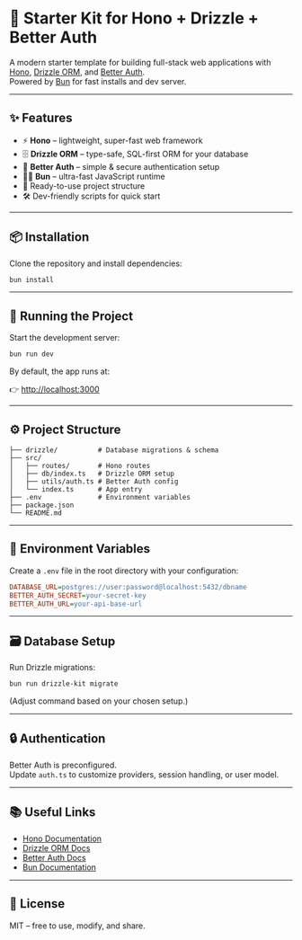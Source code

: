# 🚀 Starter Kit for Hono + Drizzle + Better Auth

A modern starter template for building full-stack web applications with [Hono](https://hono.dev/), [Drizzle ORM](https://orm.drizzle.team/), and [Better Auth](https://better-auth.com/).  
Powered by [Bun](https://bun.sh/) for fast installs and dev server.  

---

## ✨ Features

- ⚡ **Hono** – lightweight, super-fast web framework
- 🗄 **Drizzle ORM** – type-safe, SQL-first ORM for your database
- 🔑 **Better Auth** – simple & secure authentication setup
- 🧑‍💻 **Bun** – ultra-fast JavaScript runtime
- 📂 Ready-to-use project structure
- 🛠 Dev-friendly scripts for quick start

---

## 📦 Installation

Clone the repository and install dependencies:

```sh
bun install
```

---

## 🏃 Running the Project

Start the development server:

```sh
bun run dev
```

By default, the app runs at:

👉 [http://localhost:3000](http://localhost:3000)

---

## ⚙️ Project Structure

```
├── drizzle/          # Database migrations & schema
├── src/
│   ├── routes/       # Hono routes
│   ├── db/index.ts   # Drizzle ORM setup
│   ├── utils/auth.ts # Better Auth config
│   └── index.ts      # App entry
├── .env              # Environment variables
├── package.json
└── README.md
```

---

## 🔧 Environment Variables

Create a `.env` file in the root directory with your configuration:

```ini
DATABASE_URL=postgres://user:password@localhost:5432/dbname
BETTER_AUTH_SECRET=your-secret-key
BETTER_AUTH_URL=your-api-base-url
```

---

## 🗃 Database Setup

Run Drizzle migrations:

```sh
bun run drizzle-kit migrate
```

(Adjust command based on your chosen setup.)

---

## 🔒 Authentication

Better Auth is preconfigured.  
Update `auth.ts` to customize providers, session handling, or user model.

---

## 📚 Useful Links

- [Hono Documentation](https://hono.dev/)
- [Drizzle ORM Docs](https://orm.drizzle.team/)
- [Better Auth Docs](https://better-auth.com/)
- [Bun Documentation](https://bun.sh/docs)

---

## 📜 License

MIT – free to use, modify, and share.  
